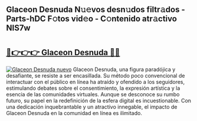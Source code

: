 ## Glaceon Desnuda N𝚞𝚎vos desn𝚞dos filtr𝚊dos - Parts-hDC F𝚘tos vid𝚎o - C𝚘ntenido atr𝚊ctivo NIS7w

# <h2><a href="http://mb6hoeo.tromn.icu/?c=Glaceon+Desnuda">🔗👉👉👉 Glaceon Desnuda 🔗🔗</a></h2>

[![Glaceon Desnuda nuevo](https://i.imgur.com/pEAQMta.gif)](http://mb6hoeo.tromn.icu/?c=Glaceon+Desnuda)
Glaceon Desnuda, una figura paradójica y desafiante, se resiste a ser encasillada. Su método poco convencional de interactuar con el público en línea ha atraído y ofendido a los seguidores, estimulando debates sobre el consentimiento, la expresión artística y la esencia de las comunidades virtuales. Aunque se desconoce su rumbo futuro, su papel en la redefinición de la esfera digital es incuestionable. Con una dedicación inquebrantable y un atractivo innegable, el impacto de Glaceon Desnuda en la comunidad en línea es ilimitado.
